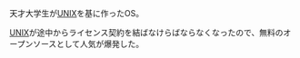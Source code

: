 

天才大学生が[UNIX](UNIX.md)を基に作ったOS。

[UNIX](UNIX.md)が途中からライセンス契約を結ばなけらばならなくなったので、無料のオープンソースとして人気が爆発した。

